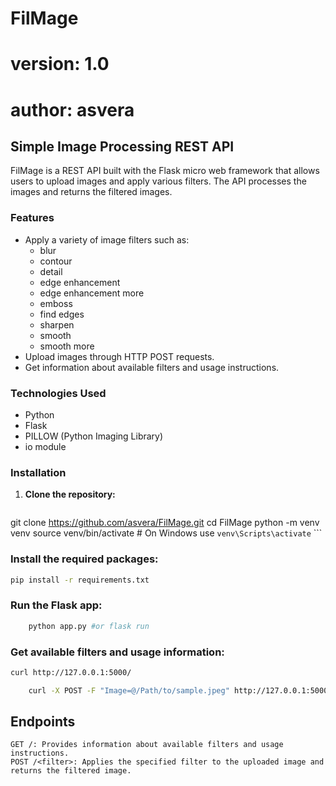 # FilMage
# version: 1.0
# author: asvera

## Simple Image Processing REST API

FilMage is a REST API built with the Flask micro web framework that allows users to upload images and apply various filters. The API processes the images and returns the filtered images.

### Features

- Apply a variety of image filters such as:
  - blur
  - contour
  - detail
  - edge enhancement
  - edge enhancement more
  - emboss
  - find edges
  - sharpen
  - smooth
  - smooth more
- Upload images through HTTP POST requests.
- Get information about available filters and usage instructions.

### Technologies Used

- Python
- Flask
- PILLOW (Python Imaging Library)
- io module

### Installation

1. **Clone the repository:**

   ```sh
git clone https://github.com/asvera/FilMage.git
cd FilMage
python -m venv venv
source venv/bin/activate  # On Windows use `venv\Scripts\activate`
	```
### Install the required packages:

```sh
pip install -r requirements.txt
```

### Run the Flask app:

```sh
    python app.py #or flask run
```

### Get available filters and usage information:

```sh
curl http://127.0.0.1:5000/
```
```sh
    curl -X POST -F "Image=@/Path/to/sample.jpeg" http://127.0.0.1:5000/blur/ --output filtered_image.jpeg
```
## Endpoints

    GET /: Provides information about available filters and usage instructions.
    POST /<filter>: Applies the specified filter to the uploaded image and returns the filtered image.
